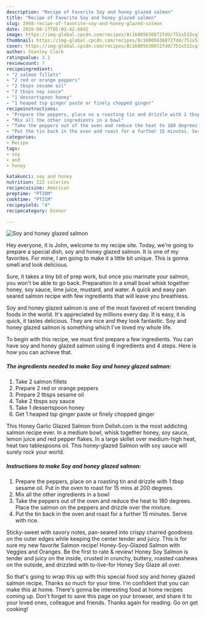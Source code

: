 ```yaml
---
description: "Recipe of Favorite Soy and honey glazed salmon"
title: "Recipe of Favorite Soy and honey glazed salmon"
slug: 2948-recipe-of-favorite-soy-and-honey-glazed-salmon
date: 2020-08-17T05:03:42.684Z
image: https://img-global.cpcdn.com/recipes/8c16005636072fdd/751x532cq70/soy-and-honey-glazed-salmon-recipe-main-photo.jpg
thumbnail: https://img-global.cpcdn.com/recipes/8c16005636072fdd/751x532cq70/soy-and-honey-glazed-salmon-recipe-main-photo.jpg
cover: https://img-global.cpcdn.com/recipes/8c16005636072fdd/751x532cq70/soy-and-honey-glazed-salmon-recipe-main-photo.jpg
author: Stanley Clark
ratingvalue: 3.1
reviewcount: 7
recipeingredient:
- "2 salmon fillets"
- "2 red or orange peppers"
- "2 tbsps sesame oil"
- "2 tbsps soy sauce"
- "1 dessertspoon honey"
- "1 heaped tsp ginger paste or finely chopped ginger"
recipeinstructions:
- "Prepare the peppers, place on a roasting tin and drizzle with 1 tbsp sesame oil. Put in the oven to roast for 15 mins at 200 degrees."
- "Mix all the other ingredients in a bowl"
- "Take the peppers out of the oven and reduce the heat to 180 degrees. Place the salmon on the peppers and drizzle over the mixture."
- "Put the tin back in the oven and roast for a further 15 minutes. Serve with rice."
categories:
- Recipe
tags:
- soy
- and
- honey

katakunci: soy and honey 
nutrition: 222 calories
recipecuisine: American
preptime: "PT20M"
cooktime: "PT31M"
recipeyield: "4"
recipecategory: Dinner

---
```



![Soy and honey glazed salmon](https://img-global.cpcdn.com/recipes/8c16005636072fdd/751x532cq70/soy-and-honey-glazed-salmon-recipe-main-photo.jpg)

Hey everyone, it is John, welcome to my recipe site. Today, we're going to prepare a special dish, soy and honey glazed salmon. It is one of my favorites. For mine, I am going to make it a little bit unique. This is gonna smell and look delicious.

Sure, it takes a tiny bit of prep work, but once you marinate your salmon, you won&#39;t be able to go back. Preparation In a small bowl whisk together honey, soy sauce, lime juice, mustard, and water. A quick and easy pan seared salmon recipe with few ingredients that will leave you breathless.

Soy and honey glazed salmon is one of the most favored of recent trending foods in the world. It's appreciated by millions every day. It is easy, it is quick, it tastes delicious. They are nice and they look fantastic. Soy and honey glazed salmon is something which I've loved my whole life.


To begin with this recipe, we must first prepare a few ingredients. You can have soy and honey glazed salmon using 6 ingredients and 4 steps. Here is how you can achieve that.

<!--inarticleads1-->

##### The ingredients needed to make Soy and honey glazed salmon:

1. Take 2 salmon fillets
1. Prepare 2 red or orange peppers
1. Prepare 2 tbsps sesame oil
1. Take 2 tbsps soy sauce
1. Take 1 dessertspoon honey
1. Get 1 heaped tsp ginger paste or finely chopped ginger


This Honey Garlic Glazed Salmon from Delish.com is the most addicting salmon recipe ever. In a medium bowl, whisk together honey, soy sauce, lemon juice and red pepper flakes. In a large skillet over medium-high heat, heat two tablespoons oil. This honey-glazed Salmon with soy sauce will surely rock your world. 

<!--inarticleads2-->

##### Instructions to make Soy and honey glazed salmon:

1. Prepare the peppers, place on a roasting tin and drizzle with 1 tbsp sesame oil. Put in the oven to roast for 15 mins at 200 degrees.
1. Mix all the other ingredients in a bowl
1. Take the peppers out of the oven and reduce the heat to 180 degrees. Place the salmon on the peppers and drizzle over the mixture.
1. Put the tin back in the oven and roast for a further 15 minutes. Serve with rice.


Sticky-sweet with savory notes, pan-seared into crispy charred goodness on the outer edges while keeping the center tender and juicy. This is for sure my new favorite Salmon recipe! Honey-Soy-Glazed Salmon with Veggies and Oranges. Be the first to rate &amp; review! Honey Soy Salmon is tender and juicy on the inside, crusted in crunchy, buttery, roasted cashews on the outside, and drizzled with to-live-for Honey Soy Glaze all over. 

So that's going to wrap this up with this special food soy and honey glazed salmon recipe. Thanks so much for your time. I'm confident that you can make this at home. There's gonna be interesting food at home recipes coming up. Don't forget to save this page on your browser, and share it to your loved ones, colleague and friends. Thanks again for reading. Go on get cooking!
